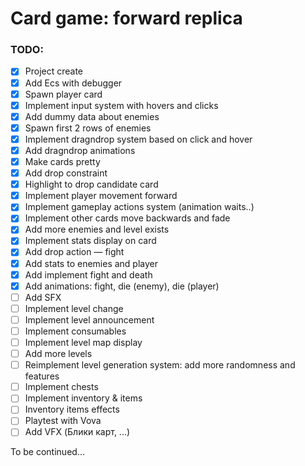 # Card game: forward replica

### TODO:
- [x] Project create
- [x] Add Ecs with debugger
- [x] Spawn player card
- [x] Implement input system with hovers and clicks
- [x] Add dummy data about enemies
- [x] Spawn first 2 rows of enemies
- [x] Implement dragndrop system based on click and hover
- [x] Add dragndrop animations
- [x] Make cards pretty
- [x] Add drop constraint
- [x] Highlight to drop candidate card 
- [x] Implement player movement forward
- [x] Implement gameplay actions system (animation waits..)
- [x] Implement other cards move backwards and fade
- [x] Add more enemies and level exists
- [x] Implement stats display on card
- [x] Add drop action — fight
- [x] Add stats to enemies and player
- [x] Add implement fight and death
- [x] Add animations: fight, die (enemy), die (player)
- [ ] Add SFX
- [ ] Implement level change
- [ ] Implement level announcement
- [ ] Implement consumables 
- [ ] Implement level map display
- [ ] Add more levels
- [ ] Reimplement level generation system: add more randomness and features
- [ ] Implement chests
- [ ] Implement inventory & items
- [ ] Inventory items effects
- [ ] Playtest with Vova
- [ ] Add VFX (Блики карт, ...)

To be continued... 
